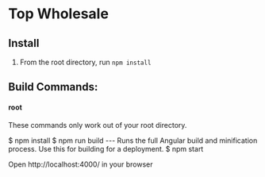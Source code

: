 # Top Wholesale

## Install
1. From the root directory, run `npm install`

## Build Commands:

#### root
These commands only work out of your root directory.

$ npm install
$ npm run build --- Runs the full Angular build and minification process. Use this for building for a deployment.
$ npm start

Open http://localhost:4000/ in your browser